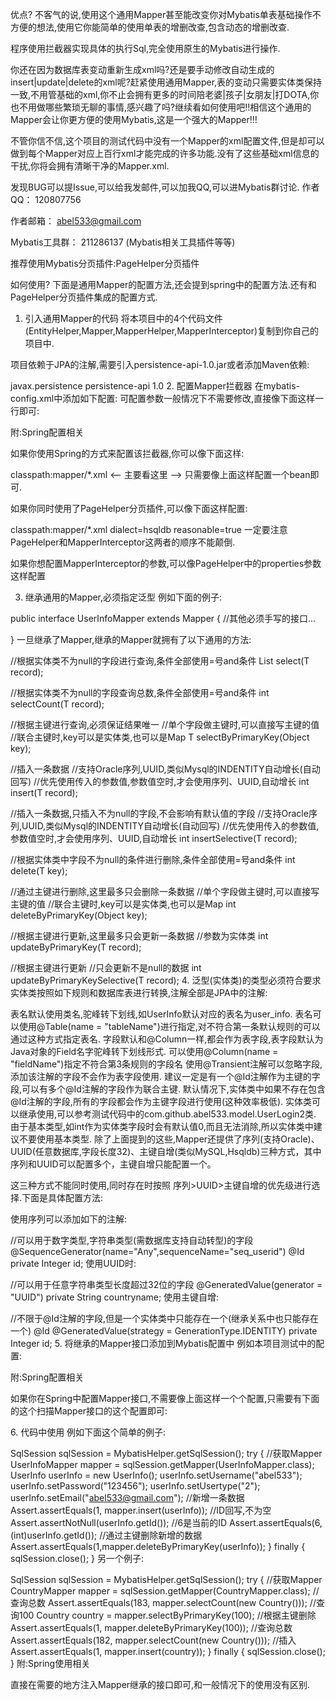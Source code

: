 优点?
不客气的说,使用这个通用Mapper甚至能改变你对Mybatis单表基础操作不方便的想法,使用它你能简单的使用单表的增删改查,包含动态的增删改查.

程序使用拦截器实现具体的执行Sql,完全使用原生的Mybatis进行操作.

你还在因为数据库表变动重新生成xml吗?还是要手动修改自动生成的insert|update|delete的xml呢?赶紧使用通用Mapper,表的变动只需要实体类保持一致,不用管基础的xml,你不止会拥有更多的时间陪老婆|孩子|女朋友|打DOTA,你也不用做哪些繁琐无聊的事情,感兴趣了吗?继续看如何使用吧!!相信这个通用的Mapper会让你更方便的使用Mybatis,这是一个强大的Mapper!!!

不管你信不信,这个项目的测试代码中没有一个Mapper的xml配置文件,但是却可以做到每个Mapper对应上百行xml才能完成的许多功能.没有了这些基础xml信息的干扰,你将会拥有清晰干净的Mapper.xml.

发现BUG可以提Issue,可以给我发邮件,可以加我QQ,可以进Mybatis群讨论.
作者QQ： 120807756

作者邮箱： abel533@gmail.com

Mybatis工具群： 211286137 (Mybatis相关工具插件等等)

推荐使用Mybatis分页插件:PageHelper分页插件


如何使用?
下面是通用Mapper的配置方法,还会提到spring中的配置方法.还有和PageHelper分页插件集成的配置方式.

1. 引入通用Mapper的代码
将本项目中的4个代码文件(EntityHelper,Mapper,MapperHelper,MapperInterceptor)复制到你自己的项目中.

项目依赖于JPA的注解,需要引入persistence-api-1.0.jar或者添加Maven依赖:

<dependency>
  <groupId>javax.persistence</groupId>
  <artifactId>persistence-api</artifactId>
  <version>1.0</version>
</dependency>
2. 配置Mapper拦截器
在mybatis-config.xml中添加如下配置:

<plugins>
  <plugin interceptor="com.github.abel533.mapper.MapperInterceptor">
    <!--================================================-->
    <!--可配置参数说明(一般无需修改)-->
    <!--================================================-->
    <!--UUID生成策略-->
    <!--配置UUID生成策略需要使用OGNL表达式-->
    <!--默认值32位长度:@java.util.UUID@randomUUID().toString().replace("-", "")-->
    <!--<property name="UUID" value="@java.util.UUID@randomUUID().toString()"/>-->
    <!--主键自增回写方法,默认值CALL IDENTITY(),适应于大多数数据库-->
    <!--<property name="IDENTITY" value="CALL IDENTITY()"/>-->
    <!--主键自增回写方法执行顺序,默认AFTER,可选值为(BEFORE|AFTER)-->
    <!--<property name="ORDER" value="AFTER"/>-->
  </plugin>
</plugins>
可配置参数一般情况下不需要修改,直接像下面这样一行即可:

<plugin interceptor="com.github.abel533.mapper.MapperInterceptor"></plugin>
附:Spring配置相关

如果你使用Spring的方式来配置该拦截器,你可以像下面这样:

<bean id="sqlSessionFactory" class="org.mybatis.spring.SqlSessionFactoryBean">
  <property name="dataSource" ref="dataSource"/>
  <property name="mapperLocations">
    <array>
      <value>classpath:mapper/*.xml</value>
    </array>
  </property>
  <property name="typeAliasesPackage" value="com.isea533.mybatis.model"/>
  <property name="plugins">
    <array>
      <-- 主要看这里 -->
      <bean class="com.isea533.mybatis.mapperhelper.MapperInterceptor"/>
    </array>
  </property>
</bean>
只需要像上面这样配置一个bean即可.

如果你同时使用了PageHelper分页插件,可以像下面这样配置:

<bean id="sqlSessionFactory" class="org.mybatis.spring.SqlSessionFactoryBean">
  <property name="dataSource" ref="dataSource"/>
  <property name="mapperLocations">
    <array>
      <value>classpath:mapper/*.xml</value>
    </array>
  </property>
  <property name="typeAliasesPackage" value="com.isea533.mybatis.model"/>
  <property name="plugins">
    <array>
      <bean class="com.isea533.mybatis.pagehelper.PageHelper">
        <property name="properties">
          <value>
            dialect=hsqldb
            reasonable=true
          </value>
        </property>
      </bean>
      <bean class="com.isea533.mybatis.mapperhelper.MapperInterceptor"/>
    </array>
  </property>
</bean>
一定要注意PageHelper和MapperInterceptor这两者的顺序不能颠倒.

如果你想配置MapperInterceptor的参数,可以像PageHelper中的properties参数这样配置

3. 继承通用的Mapper<T>,必须指定泛型<T>
例如下面的例子:

public interface UserInfoMapper extends Mapper<UserInfo> {
  //其他必须手写的接口...

}
一旦继承了Mapper<T>,继承的Mapper就拥有了以下通用的方法:

//根据实体类不为null的字段进行查询,条件全部使用=号and条件
List<T> select(T record);

//根据实体类不为null的字段查询总数,条件全部使用=号and条件
int selectCount(T record);

//根据主键进行查询,必须保证结果唯一
//单个字段做主键时,可以直接写主键的值
//联合主键时,key可以是实体类,也可以是Map
T selectByPrimaryKey(Object key);

//插入一条数据
//支持Oracle序列,UUID,类似Mysql的INDENTITY自动增长(自动回写)
//优先使用传入的参数值,参数值空时,才会使用序列、UUID,自动增长
int insert(T record);

//插入一条数据,只插入不为null的字段,不会影响有默认值的字段
//支持Oracle序列,UUID,类似Mysql的INDENTITY自动增长(自动回写)
//优先使用传入的参数值,参数值空时,才会使用序列、UUID,自动增长
int insertSelective(T record);

//根据实体类中字段不为null的条件进行删除,条件全部使用=号and条件
int delete(T key);

//通过主键进行删除,这里最多只会删除一条数据
//单个字段做主键时,可以直接写主键的值
//联合主键时,key可以是实体类,也可以是Map
int deleteByPrimaryKey(Object key);

//根据主键进行更新,这里最多只会更新一条数据
//参数为实体类
int updateByPrimaryKey(T record);

//根据主键进行更新
//只会更新不是null的数据
int updateByPrimaryKeySelective(T record);
4. 泛型(实体类)<T>的类型必须符合要求
实体类按照如下规则和数据库表进行转换,注解全部是JPA中的注解:

表名默认使用类名,驼峰转下划线,如UserInfo默认对应的表名为user_info.
表名可以使用@Table(name = "tableName")进行指定,对不符合第一条默认规则的可以通过这种方式指定表名.
字段默认和@Column一样,都会作为表字段,表字段默认为Java对象的Field名字驼峰转下划线形式.
可以使用@Column(name = "fieldName")指定不符合第3条规则的字段名
使用@Transient注解可以忽略字段,添加该注解的字段不会作为表字段使用.
建议一定是有一个@Id注解作为主键的字段,可以有多个@Id注解的字段作为联合主键.
默认情况下,实体类中如果不存在包含@Id注解的字段,所有的字段都会作为主键字段进行使用(这种效率极低).
实体类可以继承使用,可以参考测试代码中的com.github.abel533.model.UserLogin2类.
由于基本类型,如int作为实体类字段时会有默认值0,而且无法消除,所以实体类中建议不要使用基本类型.
除了上面提到的这些,Mapper还提供了序列(支持Oracle)、UUID(任意数据库,字段长度32)、主键自增(类似MySQL,Hsqldb)三种方式，其中序列和UUID可以配置多个，主键自增只能配置一个。

这三种方式不能同时使用,同时存在时按照 序列>UUID>主键自增的优先级进行选择.下面是具体配置方法:

使用序列可以添加如下的注解:

//可以用于数字类型,字符串类型(需数据库支持自动转型)的字段
@SequenceGenerator(name="Any",sequenceName="seq_userid")
@Id
private Integer id;
使用UUID时:

//可以用于任意字符串类型长度超过32位的字段
@GeneratedValue(generator = "UUID")
private String countryname;
使用主键自增:

//不限于@Id注解的字段,但是一个实体类中只能存在一个(继承关系中也只能存在一个)
@Id
@GeneratedValue(strategy = GenerationType.IDENTITY)
private Integer id;
5. 将继承的Mapper接口添加到Mybatis配置中
例如本项目测试中的配置:

<mappers>
  <mapper class="com.github.abel533.mapper.CountryMapper" />
  <mapper class="com.github.abel533.mapper.Country2Mapper" />
  <mapper class="com.github.abel533.mapper.CountryTMapper" />
  <mapper class="com.github.abel533.mapper.CountryUMapper" />
  <mapper class="com.github.abel533.mapper.CountryIMapper" />
  <mapper class="com.github.abel533.mapper.UserInfoMapper" />
  <mapper class="com.github.abel533.mapper.UserLoginMapper" />
  <mapper class="com.github.abel533.mapper.UserLogin2Mapper" />
</mappers>
附:Spring配置相关

如果你在Spring中配置Mapper接口,不需要像上面这样一个个配置,只需要有下面的这个扫描Mapper接口的这个配置即可:

<bean class="org.mybatis.spring.mapper.MapperScannerConfigurer">
  <property name="basePackage" value="com.isea533.mybatis.mapper"/>
</bean>
6. 代码中使用
例如下面这个简单的例子:

SqlSession sqlSession = MybatisHelper.getSqlSession();
try {
    //获取Mapper
    UserInfoMapper mapper = sqlSession.getMapper(UserInfoMapper.class);
    UserInfo userInfo = new UserInfo();
    userInfo.setUsername("abel533");
    userInfo.setPassword("123456");
    userInfo.setUsertype("2");
    userInfo.setEmail("abel533@gmail.com");
    //新增一条数据
    Assert.assertEquals(1, mapper.insert(userInfo));
    //ID回写,不为空
    Assert.assertNotNull(userInfo.getId());
    //6是当前的ID
    Assert.assertEquals(6, (int)userInfo.getId());
    //通过主键删除新增的数据
    Assert.assertEquals(1,mapper.deleteByPrimaryKey(userInfo));
} finally {
    sqlSession.close();
}
另一个例子:

SqlSession sqlSession = MybatisHelper.getSqlSession();
try {
    //获取Mapper
    CountryMapper mapper = sqlSession.getMapper(CountryMapper.class);
    //查询总数
    Assert.assertEquals(183, mapper.selectCount(new Country()));
    //查询100
    Country country = mapper.selectByPrimaryKey(100);
    //根据主键删除
    Assert.assertEquals(1, mapper.deleteByPrimaryKey(100));
    //查询总数
    Assert.assertEquals(182, mapper.selectCount(new Country()));
    //插入
    Assert.assertEquals(1, mapper.insert(country));
} finally {
    sqlSession.close();
}
附:Spring使用相关

直接在需要的地方注入Mapper继承的接口即可,和一般情况下的使用没有区别.